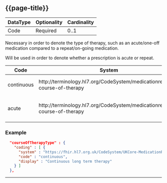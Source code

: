 ## {{page-title}}

<table data-responsive class="nhsd-!t-margin-bottom-6">
    <thead>
        <tr>
            <th data-no-sort>DataType</th>
            <th data-no-sort>Optionality</th>
            <th data-no-sort>Cardinality</th>
        </tr>
    </thead>
    <tbody>
      <tr>
        <td>Code</td>
        <td>Required</td>
        <td>0..1</td>
      </tr>
    </tbody>
</table>

Necessary in order to denote the type of therapy, such as an acute/one-off medication compared to a repeat/on-going medication.

Will be used in order to denote whether a prescription is acute or repeat.

<table data-responsive>
    <thead>
        <tr>
            <th>Code</th>
            <th>System</th>
            <th>Display</th>
        </tr>
    </thead>
    <tbody>
      <tr>
        <td>continuous</td> <td>http://terminology.hl7.org/CodeSystem/medicationrequest-course-of-therapy</td>
        <td>Continuous long term therapy</td>
      </tr>
            <tr>
        <td>acute</td>   <td>http://terminology.hl7.org/CodeSystem/medicationrequest-course-of-therapy	</td>
        <td>Short course (acute) therapy</td>
      </tr>
    </tbody>
</table>

### Example
```json
  "courseOfTherapyType" : {
    "coding" : [ {
      "system" : "https://fhir.hl7.org.uk/CodeSystem/UKCore-MedicationRequestCourseOfTherapy",
      "code" : "continuous",
      "display" : "Continuous long term therapy"
    } ]
  },
```

---